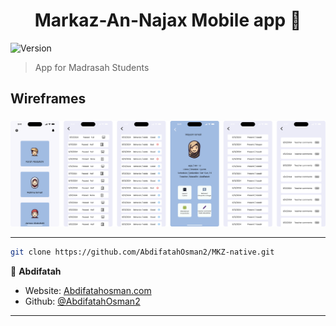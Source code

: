 <h1 align="center">Markaz-An-Najax Mobile app 📝</h1>

<p>
  <img alt="Version" src="https://img.shields.io/badge/version-0.1-blue.svg?cacheSeconds=2592000" />
</p>

> App for Madrasah Students

## Wireframes
### 
![alt text](<Screens (1).png>)
***




   ```bash
   git clone https://github.com/AbdifatahOsman2/MKZ-native.git

   ```

👤 **Abdifatah**

* Website: [Abdifatahosman.com](https://abdifatahosman.com/)
* Github: [@AbdifatahOsman2](https://github.com/AbdifatahOsman2)

***